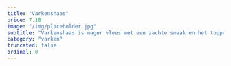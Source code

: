 ```yaml
---
title: "Varkenshaas"
price: 7.18
image: "/img/placeholder.jpg"
subtitle: "Varkenshaas is mager vlees met een zachte smaak en het toppunt van malsheid. Heerlijk met een klassieke champignonroomsaus. Maak ook eens een superluxe sate met deze varkenshaas."
category: "varken"
truncated: false
ordinal: 0
---
```

